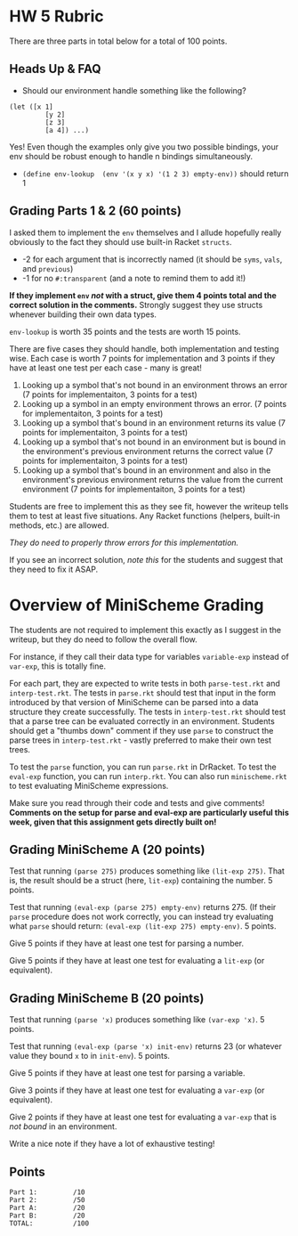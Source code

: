 # HW 5 Rubric 

There are three parts in total below for a total of 100 points.

## Heads Up & FAQ
- Should our environment handle something like the following?
```
(let ([x 1]
         [y 2]
         [z 3]
         [a 4]) ...)
```

Yes! Even though the examples only give you two possible bindings, your env should be robust enough to handle n bindings simultaneously.

- `(define env-lookup  (env '(x y x) '(1 2 3) empty-env))` should return 1

## Grading Parts 1 & 2 (60 points)

I asked them to implement the `env` themselves and I allude hopefully really obviously to the fact they should 
use built-in Racket `structs`. 

- -2 for each argument that is incorrectly named (it should be `syms`, `vals`, and `previous`)
- -1 for no `#:transparent` (and a note to remind them to add it!)

**If they implement `env` *not* with a struct, give them 4 points total and the correct solution in the comments.** 
Strongly suggest they use structs whenever building their own data types.

`env-lookup` is worth 35 points and the tests are worth 15 points.

There are five cases they should handle, both implementation and testing wise. Each case is worth 7 points for implementation and 3 points if they have at least one test per each case - many is great! 

1. Looking up a symbol that's not bound in an environment throws an error (7 points for implementaiton, 3 points for a test)
2.  Looking up a symbol in an empty environment throws an error. (7 points for implementaiton, 3 points for a test)
3. Looking up a symbol that's bound in an environment returns its value (7 points for implementaiton, 3 points for a test)
4. Looking up a symbol that's not bound in an environment but is bound in the
  environment's previous environment returns the correct value (7 points for implementaiton, 3 points for a test)
5. Looking up a symbol that's bound in an environment and also in the
  environment's previous environment returns the value from the current
  environment (7 points for implementaiton, 3 points for a test)

Students are free to implement this as they see fit,  however the writeup tells them to test at least five situations. Any Racket functions (helpers, built-in methods, etc.) are allowed. 

_They do need to properly throw errors for this implementation._

If you see an incorrect solution, *note this* for the students and suggest that they need to fix it ASAP.

# Overview of MiniScheme Grading 

The students are not required to implement this exactly as I suggest in the writeup, but they do need to follow the overall flow.

For instance, if they call their data type for variables `variable-exp` instead of `var-exp`, this is totally fine. 

For each part, they are expected to write tests in both `parse-test.rkt` and
`interp-test.rkt`. The tests in `parse.rkt` should test that input in the form
introduced by that version of MiniScheme can be parsed into a data structure
they create successfully. The tests in `interp-test.rkt` should test that a
parse tree can be evaluated correctly in an environment. Students should get a "thumbs down" comment if they use
`parse` to construct the parse trees in `interp-test.rkt` - vastly preferred to make their own test trees. 

To test the `parse` function, you can run `parse.rkt` in DrRacket. To test the
`eval-exp` function, you can run `interp.rkt`. You can also run
`minischeme.rkt` to test evaluating MiniScheme expressions.

Make sure you read through their code and tests and give comments! **Comments on the setup for parse and eval-exp are particularly useful this week, given that this assignment gets directly built on!**

## Grading MiniScheme A (20 points)

Test that running `(parse 275)` produces something like `(lit-exp 275)`. That is, the result should be a struct (here, `lit-exp`) containing the number. 5
points.

Test that running `(eval-exp (parse 275) empty-env)` returns 275. (If their
`parse` procedure does not work correctly, you can instead try evaluating what
`parse` should return: `(eval-exp (lit-exp 275) empty-env)`. 5 points.

Give 5 points if they have at least one test for parsing a number.

Give 5 points if they have at least one test for evaluating a `lit-exp` (or
equivalent).

## Grading MiniScheme B (20 points)

Test that running `(parse 'x)` produces something like `(var-exp 'x)`. 5
points.

Test that running `(eval-exp (parse 'x) init-env)` returns 23 (or whatever
value they bound `x` to in `init-env`). 5 points.

Give 5 points if they have at least one test for parsing a variable.

Give 3 points if they have at least one test for evaluating a `var-exp` (or equivalent).

Give 2 points if they have at least one test for evaluating a `var-exp` that is *not bound* in an environment. 

Write a nice note if they have a lot of exhaustive testing!  

## Points
```
Part 1:         /10
Part 2:         /50
Part A:         /20
Part B:         /20
TOTAL:          /100
```